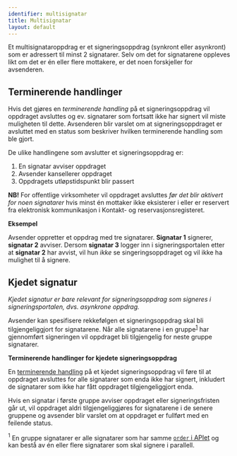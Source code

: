 ```yaml
---
identifier: multisignatar
title: Multisignatar
layout: default
---
```


Et multisignataroppdrag er et signeringsoppdrag (synkront eller asynkront) som er adressert til minst 2 signatarer. Selv om det for signatarene oppleves likt om det er én eller flere mottakere, er det noen forskjeller for avsenderen.

## Terminerende handlinger

Hvis det gjøres en _terminerende handling_ på et signeringsoppdrag vil oppdraget avsluttes og ev. signatarer som fortsatt ikke har signert vil miste muligheten til dette. Avsenderen blir varslet om at signeringsoppdraget er avsluttet med en status som beskriver hvilken terminerende handling som ble gjort. 

De ulike handlingene som avslutter et signeringsoppdrag er:

1. En signatar avviser oppdraget
1. Avsender kansellerer oppdraget
1. Oppdragets utløpstidspunkt blir passert

**NB!** For offentlige virksomheter vil oppdraget avsluttes _før det blir aktivert for noen signatarer_ hvis minst én mottaker ikke eksisterer i eller er reservert fra elektronisk kommunikasjon i Kontakt- og reservasjonsregisteret.

**Eksempel**

Avsender oppretter et oppdrag med tre signatarer. __Signatar 1__ signerer, __signatar 2__ avviser. Dersom __signatar 3__ logger inn i signeringsportalen etter at __signatar 2__ har avvist, vil hun _ikke_ se singeringsoppdraget og vil ikke ha mulighet til å signere.

## Kjedet signatur

_Kjedet signatur er bare relevant for signeringsoppdrag som signeres i signeringsportalen, dvs. asynkrone oppdrag._

Avsender kan spesifisere rekkefølgen et signeringsoppdrag skal bli tilgjengeliggjort for signatarene. Når alle signatarene i en gruppe<sup>[1](#fotnote-gruppe)</sup> har gjennomført signeringen vil oppdraget bli tilgjengelig for neste gruppe signatarer.

**Terminerende handlinger for kjedete signeringsoppdrag**

En [terminerende handling](#terminerende-handlinger) på et kjedet signeringsoppdrag vil føre til at oppdraget avsluttes for alle signatarer som enda ikke har signert, inkludert de signatarer som ikke har fått oppdraget tilgjengeliggjort enda.

Hvis en signatar i første gruppe avviser oppdraget eller signeringsfristen går ut, vil oppdraget aldri tilgjengeliggjøres for signatarene i de senere gruppene og avsender blir varslet om at oppdraget er fullført med en feilende status. 

<a name="fotnote-gruppe"><sup>1</sup></a> En gruppe signatarer er alle signatarer som har samme [`order` i APIet](https://github.com/digipost/signature-api-specification/blob/master/schema/xsd/portal.xsd#L70) og kan bestå av én eller flere signatarer som skal signere i parallell.
